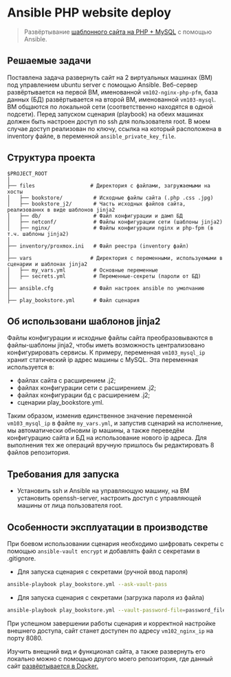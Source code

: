 # Ansible PHP website deploy

>Развёртывание [шаблонного сайта на PHP + MySQL](https://github.com/Qikxiji/Php_MySQL_bookstore_deploy) с помощью Ansible.

## Решаемые задачи
Поставлена задача развернуть сайт на 2 виртуальных машинах (ВМ) под управлением ubuntu server с помощью Ansible. Веб-сервер развёртывается на первой ВМ, именованной `vm102-nginx-php-pfm`, база данных (БД) развёртывается на второй ВМ, именованной `vm103-mysql`. ВМ общаются по локальной сети (соответственно находятся в одной подсети). Перед запуском сценария (playbook) на обеих машинах должен быть настроен доступ по ssh для пользователя root. В моем случае доступ реализован по ключу, ссылка на который расположена в inventory файле, в переменной `ansible_private_key_file`.

## Структура проекта

```
$PROJECT_ROOT
│  
├── files                  # Директория с файлами, загружаемыми на хосты
│   ├── bookstore/          # Исходные файлы сайта (.php .css .jpg)
│   ├── bookstore_j2/       # Часть исходных файлов сайта, реализованнх в виде шаблонов jinja2
│   ├── db/                 # Файл конфигурации и дамп БД
│   ├── netconf/            # Файлы конфигурации сети (шаблоны jinja2)
│   ├── nginx/              # Файлы конфигурации nginx и php-fpm (в т.ч. шаблоны jinja2)
│
├── inventory/proxmox.ini   # Файл реестра (inventory файл)
│  
├── vars                   # Директория с переменными, используемыми в сценарии и шаблонах jinja2
│   ├── my_vars.yml         # Основные переменные
│   ├── secrets.yml         # Переменные-секреты (пароли от БД)
│
├── ansible.cfg             # Файл настроек ansible по умолчанию
│  
├── play_bookstore.yml      # Файл сценария

```

## Об использовани шаблонов jinja2
Файлы конфигурации и исходные файлы сайта преобразовываются в файлы-шаблоны jinja2, чтобы иметь возможность централизовано конфигурировать сервисы. К примеру, переменная  `vm103_mysql_ip` хранит статический ip адрес машины с MySQL. Эта переменная используется в:
- файлах сайта с расширением .j2;
- файлах конфигурации сети с расширением .j2;
- файлах конфигурации бд с расширением .j2;
- сценарии play_bookstore.yml.

Таким образом, изменив единственное значение переменной `vm103_mysql_ip` в файле `my_vars.yml`, и запустив сценарий на исполнение, мы автоматически обновим ip машины, а также переведём конфигурацию сайта и БД на использование нового ip адреса. Для выполнения тех же операций вручную пришлось бы редактировать 8 файлов репозитория.

## Требования для запуска
- Установить ssh и Ansible на управляющую машину, на ВМ установить openssh-server, настроить доступ с управляющей машины от лица пользователя root.

## Особенности эксплуатации в производстве

При боевом использовании сценария необходимо шифровать секреты с помощью `ansible-vault encrypt` и добавлять файл с секретами в .gitignore.

- Для запуска сценария с секретами (ручной ввод пароля)
```bash
ansible-playbook play_bookstore.yml --ask-vault-pass
```
- Для запуска сценария с секретами (загрузка пароля из файла)
```bash
ansible-playbook play_bookstore.yml --vault-password-file=password_file
```
При успешном завершении работы сценария и корректной настройке внешнего доступа, сайт станет доступен по адресу `vm102_nginx_ip` на порту 8080.

Изучить внещний вид и функционал сайта, а также развернуть его локально можно с помощью другого моего репозитория, где данный сайт [развёртывается в Docker.](https://github.com/Qikxiji/Php_MySQL_bookstore_deploy)
